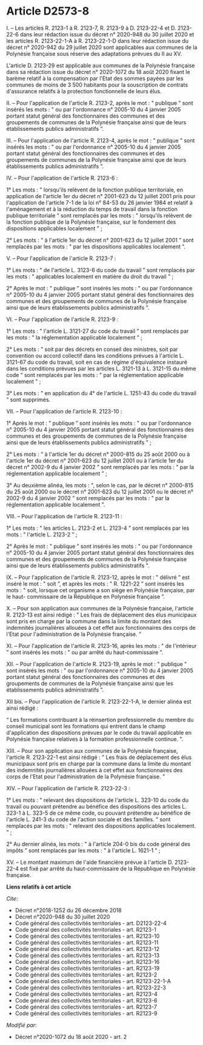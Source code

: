 # Article D2573-8

I. – Les articles R. 2123-1 à R. 2123-7, R. 2123-9 à D. 2123-22-4 et D. 2123-22-6 dans leur rédaction issue du décret n°
2020-948 du 30 juillet 2020 et les articles R. 2123-22-1-A à R. 2123-22-1-D dans leur rédaction issue du décret n° 2020-942
du 29 juillet 2020 sont applicables aux communes de la Polynésie française sous réserve des adaptations prévues du II au XV.

L'article D. 2123-29 est applicable aux communes de la Polynésie française dans sa rédaction issue du décret n° 2020-1072 du
18 août 2020 fixant le barème relatif à la compensation par l'Etat des sommes payées par les communes de moins de 3 500
habitants pour la souscription de contrats d'assurance relatifs à la protection fonctionnelle de leurs élus.

II. – Pour l'application de l'article R. 2123-2, après le mot : " publique ” sont insérés les mots : " ou par l'ordonnance n°
2005-10 du 4 janvier 2005 portant statut général des fonctionnaires des communes et des groupements de communes de la
Polynésie française ainsi que de leurs établissements publics administratifs ”.

III. – Pour l'application de l'article R. 2123-4, après le mot : " publique ” sont insérés les mots : " ou par l'ordonnance
n° 2005-10 du 4 janvier 2005 portant statut général des fonctionnaires des communes et des groupements de communes de la
Polynésie française ainsi que de leurs établissements publics administratifs ”.

IV. – Pour l'application de l'article R. 2123-6 :

1° Les mots : " lorsqu'ils relèvent de la fonction publique territoriale, en application de l'article 1er du décret n°
2001-623 du 12 juillet 2001 pris pour l'application de l'article 7-1 de la loi n° 84-53 du 26 janvier 1984 et relatif à
l'aménagement et à la réduction du temps de travail dans la fonction publique territoriale ” sont remplacés par les mots : "
lorsqu'ils relèvent de la fonction publique de la Polynésie française, sur le fondement des dispositions applicables
localement ” ;

2° Les mots : " à l'article 1er du décret n° 2001-623 du 12 juillet 2001 ” sont remplacés par les mots : " par les
dispositions applicables localement ”.

V. – Pour l'application de l'article R. 2123-7 :

1° Les mots : " de l'article L. 3123-6 du code du travail ” sont remplacés par les mots : " applicables localement en matière
du droit du travail ” ;

2° Après le mot : " publique ” sont insérés les mots : " ou par l'ordonnance n° 2005-10 du 4 janvier 2005 portant statut
général des fonctionnaires des communes et des groupements de communes de la Polynésie française ainsi que de leurs
établissements publics administratifs ”.

VI. – Pour l'application de l'article R. 2123-9 :

1° Les mots : " l'article L. 3121-27 du code du travail ” sont remplacés par les mots : " la réglementation applicable
localement ” ;

2° Les mots : " soit par des décrets en conseil des ministres, soit par convention ou accord collectif dans les conditions
prévues à l'article L. 3121-67 du code du travail, soit en cas de régime d'équivalence instauré dans les conditions prévues
par les articles L. 3121-13 à L. 3121-15 du même code ” sont remplacés par les mots : " par la réglementation applicable
localement ” ;

3° Les mots : " en application du 4° de l'article L. 1251-43 du code du travail ” sont supprimés.

VII. – Pour l'application de l'article R. 2123-10 :

1° Après le mot : " publique ” sont insérés les mots : " ou par l'ordonnance n° 2005-10 du 4 janvier 2005 portant statut
général des fonctionnaires des communes et des groupements de communes de la Polynésie française ainsi que de leurs
établissements publics administratifs ” ;

2° Les mots : " à l'article 1er du décret n° 2000-815 du 25 août 2000 ou à l'article 1er du décret n° 2001-623 du 12 juillet
2001 ou à l'article 1er du décret n° 2002-9 du 4 janvier 2002 ” sont remplacés par les mots : " par la réglementation
applicable localement ” ;

3° Au deuxième alinéa, les mots : ", selon le cas, par le décret n° 2000-815 du 25 août 2000 ou le décret n° 2001-623 du 12
juillet 2001 ou le décret n° 2002-9 du 4 janvier 2002 ” sont remplacés par les mots : " par la réglementation applicable
localement ”.

VIII. – Pour l'application de l'article R. 2123-11 :

1° Les mots : " les articles L. 2123-2 et L. 2123-4 ” sont remplacés par les mots : " l'article L. 2123-2 ” ;

2° Après le mot : " publique ” sont insérés les mots : " ou par l'ordonnance n° 2005-10 du 4 janvier 2005 portant statut
général des fonctionnaires des communes et des groupements de communes de la Polynésie française ainsi que de leurs
établissements publics administratifs ”.

IX. – Pour l'application de l'article R. 2123-12, après le mot : " délivré ” est inséré le mot : " soit ”, et après les
mots : " R. 1221-22 ” sont insérés les mots : " soit, lorsque cet organisme a son siège en Polynésie française, par le haut-
commissaire de la République en Polynésie française ”.

X. – Pour son application aux communes de la Polynésie française, l'article R. 2123-13 est ainsi rédigé : " Les frais de
déplacement des élus municipaux sont pris en charge par la commune dans la limite du montant des indemnités journalières
allouées à cet effet aux fonctionnaires des corps de l'Etat pour l'administration de la Polynésie française. ”

XI. – Pour l'application de l'article R. 2123-16, après les mots : " de l'intérieur ” sont insérés les mots : " ou par arrêté
du haut-commissaire ”.

XII. – Pour l'application de l'article R. 2123-19, après le mot : " publique ” sont insérés les mots : " ou par l'ordonnance
n° 2005-10 du 4 janvier 2005 portant statut général des fonctionnaires des communes et des groupements de communes de la
Polynésie française ainsi que les établissements publics administratifs ”.

XII bis. – Pour l'application de l'article R. 2123-22-1-A, le dernier alinéa est ainsi rédigé :

“ Les formations contribuant à la réinsertion professionnelle du membre du conseil municipal sont les formations qui entrent
dans le champ d'application des dispositions prévues par le code du travail applicable en Polynésie française relatives à la
formation professionnelle continue. ”.

XIII. – Pour son application aux communes de la Polynésie française, l'article R. 2123-22-1 est ainsi rédigé : " Les frais de
déplacement des élus municipaux sont pris en charge par la commune dans la limite du montant des indemnités journalières
allouées à cet effet aux fonctionnaires des corps de l'Etat pour l'administration de la Polynésie française. ”

XIV. – Pour l'application de l'article R. 2123-22-3 :

1° Les mots : " relevant des dispositions de l'article L. 323-10 du code du travail ou pouvant prétendre au bénéfice des
dispositions des articles L. 323-1 à L. 323-5 de ce même code, ou pouvant prétendre au bénéfice de l'article L. 241-3 du code
de l'action sociale et des familles. ” sont remplacés par les mots : " relevant des dispositions applicables localement. ” ;

2° Au dernier alinéa, les mots : " à l'article 204-0 bis du code général des impôts ” sont remplacés par les mots : " à
l'article L. 1621-1 ” ;

XV. – Le montant maximum de l'aide financière prévue à l'article D. 2123-22-4 est fixé par arrêté du haut-commissaire de la
République en Polynésie française.

**Liens relatifs à cet article**

_Cite_:

  - Décret n°2018-1252 du 26 décembre 2018
  - Décret n°2020-948 du 30 juillet 2020
  - Code général des collectivités territoriales - art. D2123-22-4
  - Code général des collectivités territoriales - art. R2123-1
  - Code général des collectivités territoriales - art. R2123-10
  - Code général des collectivités territoriales - art. R2123-11
  - Code général des collectivités territoriales - art. R2123-12
  - Code général des collectivités territoriales - art. R2123-13
  - Code général des collectivités territoriales - art. R2123-16
  - Code général des collectivités territoriales - art. R2123-19
  - Code général des collectivités territoriales - art. R2123-2
  - Code général des collectivités territoriales - art. R2123-22-1-A
  - Code général des collectivités territoriales - art. R2123-22-3
  - Code général des collectivités territoriales - art. R2123-4
  - Code général des collectivités territoriales - art. R2123-6
  - Code général des collectivités territoriales - art. R2123-7
  - Code général des collectivités territoriales - art. R2123-9

_Modifié par_:

  - Décret n°2020-1072 du 18 août 2020 - art. 2
